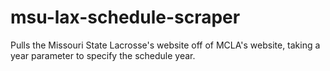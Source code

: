 # msu-lax-schedule-scraper
Pulls the Missouri State Lacrosse's website off of MCLA's website, taking a year parameter to specify the schedule year. 

